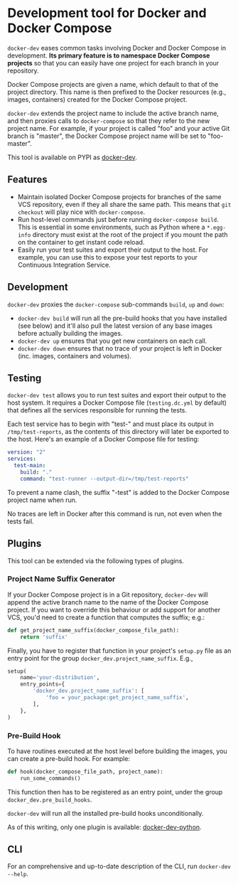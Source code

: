 # Development tool for Docker and Docker Compose

`docker-dev` eases common tasks involving Docker and Docker Compose in
development. **Its primary feature is to namespace Docker Compose projects** so
that you can easily have one project for each branch in your repository.

Docker Compose projects are given a name, which default to that of the project
directory. This name is then prefixed to the Docker resources (e.g., images,
containers) created for the Docker Compose project.

`docker-dev` extends the project name to include the active branch name, and
then proxies calls to `docker-compose` so that they refer to the new project
name. For example, if your project is called "foo" and your active Git branch
is "master", the Docker Compose project name will be set to "foo-master".

This tool is available on PYPI as
[docker-dev](https://pypi.python.org/pypi/docker-dev).

## Features

- Maintain isolated Docker Compose projects for branches of the same VCS
  repository, even if they all share the same path. This means that
  `git checkout` will play nice with `docker-compose`.
- Run host-level commands just before running `docker-compose build`. This is
  essential in some environments, such as Python where a `*.egg-info` directory
  must exist at the root of the project if you mount the path on the container
  to get instant code reload.
- Easily run your test suites and export their output to the host. For example,
  you can use this to expose your test reports to your Continuous Integration
  Service.

## Development

`docker-dev` proxies the `docker-compose` sub-commands `build`, `up` and `down`:

- `docker-dev build` will run all the pre-build hooks that you have
  installed (see below) and it'll also pull the latest version of any base
  images before actually building the images.
- `docker-dev up` ensures that you get new containers on each call.
- `docker-dev down` ensures that no trace of your project is left in Docker
  (inc. images, containers and volumes).

## Testing

`docker-dev test` allows you to run test suites and export their output to the
host system. It requires a Docker Compose file (`testing.dc.yml` by default)
that defines all the services responsible for running the tests.

Each test service has to begin with "test-" and must place its output in
`/tmp/test-reports`, as the contents of this directory will later be exported to
the host. Here's an example of a Docker Compose file for testing:

```yaml
version: "2"
services:
  test-main:
    build: "."
    command: "test-runner --output-dir=/tmp/test-reports"
```

To prevent a name clash, the suffix "-test" is added to the Docker Compose
project name when run.

No traces are left in Docker after this command is run, not even when the tests
fail.

## Plugins

This tool can be extended via the following types of plugins.

### Project Name Suffix Generator

If your Docker Compose project is in a Git repository, `docker-dev` will append
the active branch name to the name of the Docker Compose project. If you want
to override this behaviour or add support for another VCS, you'd need to create
a function that computes the suffix; e.g.:

```python
def get_project_name_suffix(docker_compose_file_path):
    return 'suffix'
```

Finally, you have to register that function in your project's `setup.py` file
as an entry point for the group `docker_dev.project_name_suffix`. E.g.,

```python
setup(
    name='your-distribution',
    entry_points={
        'docker_dev.project_name_suffix': [
            'foo = your_package:get_project_name_suffix',
        ],
    },
)

```

### Pre-Build Hook

To have routines executed at the host level before building the images, you
can create a pre-build hook. For example:

```python
def hook(docker_compose_file_path, project_name):
    run_some_commands()
```

This function then has to be registered as an entry point, under the group
`docker_dev.pre_build_hooks`.

`docker-dev` will run all the installed pre-build hooks unconditionally.

As of this writing, only one plugin is available:
[docker-dev-python](https://github.com/2degrees/docker-dev-python).

## CLI

For an comprehensive and up-to-date description of the CLI, run
`docker-dev --help`.
